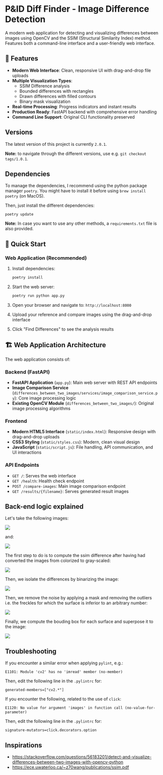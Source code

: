 # P&ID Diff Finder - Image Difference Detection

A modern web application for detecting and visualizing differences between images using OpenCV and the SSIM (Structural Similarity Index) method. Features both a command-line interface and a user-friendly web interface.

## 🌟 Features

- **Modern Web Interface**: Clean, responsive UI with drag-and-drop file uploads
- **Multiple Visualization Types**:
  - SSIM Difference analysis
  - Bounded differences with rectangles
  - Drawn differences with filled contours
  - Binary mask visualization
- **Real-time Processing**: Progress indicators and instant results
- **Production Ready**: FastAPI backend with comprehensive error handling
- **Command Line Support**: Original CLI functionality preserved

## Versions

The latest version of this project is currently `2.0.1`.

**Note:** to navigate through the different versions, use e.g. `git checkout tags/1.0.1`.

## Dependencies

To manage the dependencies, I recommend using the python package manager `poetry`. You might have to install it before using `brew install poetry` (on MacOS).

Then, just install the different dependencies:

    poetry update

**Note:** In case you want to use any other methods, a `requirements.txt` file is also provided.

## 🚀 Quick Start

### Web Application (Recommended)

1. Install dependencies:

   ```bash
   poetry install
   ```

2. Start the web server:

   ```bash
   poetry run python app.py
   ```

3. Open your browser and navigate to: `http://localhost:8000`

4. Upload your reference and compare images using the drag-and-drop interface

5. Click "Find Differences" to see the analysis results



## 🏗️ Web Application Architecture

The web application consists of:

### Backend (FastAPI)

- **FastAPI Application** (`app.py`): Main web server with REST API endpoints
- **Image Comparison Service** (`differences_between_two_images/services/image_comparison_service.py`): Core image processing logic
- **Existing OpenCV Module** (`differences_between_two_images/`): Original image processing algorithms

### Frontend

- **Modern HTML5 Interface** (`static/index.html`): Responsive design with drag-and-drop uploads
- **CSS3 Styling** (`static/styles.css`): Modern, clean visual design
- **JavaScript** (`static/script.js`): File handling, API communication, and UI interactions

### API Endpoints

- `GET /`: Serves the web interface
- `GET /health`: Health check endpoint
- `POST /compare-images`: Main image comparison endpoint
- `GET /results/{filename}`: Serves generated result images

## Back-end logic explained

Let's take the following images:

![](sprites/image-1.jpg)

and:

![](sprites/image-2.jpg)

The first step to do is to compute the ssim difference after having had converted the images from colorized to gray-scaled:

![](sprites/ssim.jpg)

Then, we isolate the differences by binarizing the image:

![](sprites/differences.jpg)

Then, we remove the noise by applying a mask and removing the outliers i.e. the freckles for which the surface is inferior to an arbitrary number:

![](sprites/mask.jpg)

Finally, we compute the bouding box for each surface and superpose it to the image:

![](sprites/boxed.jpg)

## Troubleshooting

If you encounter a similar error when applying `pylint`, e.g.:

    E1101: Module 'cv2' has no 'imread' member (no-member)

Then, edit the following line in the `.pylintrc` for:

    generated-members=["cv2.*"]

If you encounter the following, related to the use of `click`:

    E1120: No value for argument 'images' in function call (no-value-for-parameter)

Then, edit the following line in the `.pylintrc` for:

    signature-mutators=click.decorators.option

## Inspirations

- https://stackoverflow.com/questions/56183201/detect-and-visualize-differences-between-two-images-with-opencv-python
- https://ece.uwaterloo.ca/~z70wang/publications/ssim.pdf
